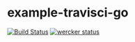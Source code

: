 example-travisci-go
===================

[![Build Status](https://travis-ci.org/aibou/example-travisci-go.svg?branch=master)](https://travis-ci.org/aibou/example-travisci-go)
[![wercker status](https://app.wercker.com/status/35a7ad20352ee007280ac46e2be82b00/s "wercker status")](https://app.wercker.com/project/bykey/35a7ad20352ee007280ac46e2be82b00)
